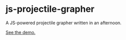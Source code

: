 js-projectile-grapher
=====================

A JS-powered projectile grapher written in an afternoon.

[See the demo.](http://http://julienmelissas.github.io/js-projectile-grapher/)

